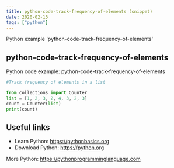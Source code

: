 ```yaml
---
title: python-code-track-frequency-of-elements (snippet)
date: 2020-02-15
tags: ["python"]
---
```

Python example 'python-code-track-frequency-of-elements'


## python-code-track-frequency-of-elements

Python code example: python-code-track-frequency-of-elements

```python
#Track frequency of elements in a list

from collections import Counter
list = [1, 2, 3, 2, 4, 3, 2, 3]
count = Counter(list)
print(count)


```

## Useful links

- Learn Python: https://pythonbasics.org
- Download Python: https://python.org

More Python: https://pythonprogramminglanguage.com
